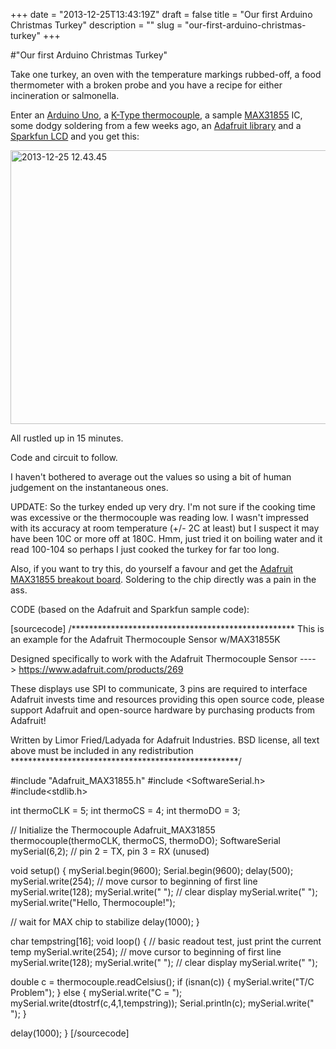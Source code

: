 +++
date = "2013-12-25T13:43:19Z"
draft = false
title = "Our first Arduino Christmas Turkey"
description = ""
slug = "our-first-arduino-christmas-turkey"
+++

#"Our first Arduino Christmas Turkey"

Take one turkey, an oven with the temperature markings rubbed-off, a food thermometer with a broken probe and you have a recipe for either incineration or salmonella.

Enter an <a href="http://store.arduino.cc/index.php?main_page=product_info&amp;cPath=11&amp;products_id=195">Arduino Uno</a>, a <a href="https://www.olimex.com/Products/Components/Misc/TC-K-TYPE/">K-Type thermocouple</a>, a sample <a href="http://www.maximintegrated.com/datasheet/index.mvp/id/7273">MAX31855</a> IC, some dodgy soldering from a few weeks ago, an <a href="https://github.com/adafruit/Adafruit-MAX31855-library">Adafruit library</a> and a <a href="https://www.sparkfun.com/products/9393">Sparkfun LCD</a> and you get this:

<a href="https://s3-eu-west-1.amazonaws.com/conoroneill.net/wp-content/uploads/2013/12/2013-12-25-12.43.45.jpg"><img class="aligncenter size-large wp-image-1229" alt="2013-12-25 12.43.45" src="https://s3-eu-west-1.amazonaws.com/conoroneill.net/wp-content/uploads/2013/12/2013-12-25-12.43.45-1024x768.jpg" width="584" height="438" /></a>

All rustled up in 15 minutes.

Code and circuit to follow.

I haven't bothered to average out the values so using a bit of human judgement on the instantaneous ones.

UPDATE: So the turkey ended up very dry. I'm not sure if the cooking time was excessive or the thermocouple was reading low. I wasn't impressed with its accuracy at room temperature (+/- 2C at least) but I suspect it may have been 10C or more off at 180C. Hmm, just tried it on boiling water and it read 100-104 so perhaps I just cooked the turkey for far too long.

Also, if you want to try this, do yourself a favour and get the <a href="http://www.adafruit.com/products/269">Adafruit MAX31855 breakout board</a>. Soldering to the chip directly was a pain in the ass.

CODE (based on the Adafruit and Sparkfun sample code):

[sourcecode]
/*************************************************** 
 This is an example for the Adafruit Thermocouple Sensor w/MAX31855K

 Designed specifically to work with the Adafruit Thermocouple Sensor
 ----&gt; https://www.adafruit.com/products/269

 These displays use SPI to communicate, 3 pins are required to 
 interface
 Adafruit invests time and resources providing this open source code, 
 please support Adafruit and open-source hardware by purchasing 
 products from Adafruit!

 Written by Limor Fried/Ladyada for Adafruit Industries. 
 BSD license, all text above must be included in any redistribution
 ****************************************************/

#include &quot;Adafruit_MAX31855.h&quot;
#include &lt;SoftwareSerial.h&gt;
#include&lt;stdlib.h&gt;

int thermoCLK = 5;
int thermoCS = 4;
int thermoDO = 3;

// Initialize the Thermocouple
Adafruit_MAX31855 thermocouple(thermoCLK, thermoCS, thermoDO);
SoftwareSerial mySerial(6,2); // pin 2 = TX, pin 3 = RX (unused)

 
void setup() {
 mySerial.begin(9600);
 Serial.begin(9600);
 delay(500);
 mySerial.write(254); // move cursor to beginning of first line
 mySerial.write(128);
 mySerial.write(&quot; &quot;); // clear display
 mySerial.write(&quot; &quot;);
 mySerial.write(&quot;Hello, Thermocouple!&quot;);

 // wait for MAX chip to stabilize
 delay(1000);
}

char tempstring[16];
void loop() {
 // basic readout test, just print the current temp
 mySerial.write(254); // move cursor to beginning of first line
 mySerial.write(128);
 mySerial.write(&quot; &quot;); // clear display
 mySerial.write(&quot; &quot;);
 
 double c = thermocouple.readCelsius();
 if (isnan(c)) 
 {
 mySerial.write(&quot;T/C Problem&quot;);
 } 
 else 
 {
 mySerial.write(&quot;C = &quot;); 
 mySerial.write(dtostrf(c,4,1,tempstring));
 Serial.println(c);
 mySerial.write(&quot; &quot;); 
 }
 
 delay(1000);
}
[/sourcecode]